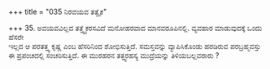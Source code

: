 +++
title = "035 ನಿರವಯವ ತತ್ವೈಕ"

+++
35. ಅವಯವವಿಲ್ಲದ ತತ್ತ್ವೈಕರಸವಿದೆ ಮನೋಹರವಾದ ಮಾನವರೂಪಿನಲ್ಲಿ. ವ್ಯವಹಾರ ಮಾಡುವುದಕ್ಕೆ ಒಂದು ಹೆಸರೇ   
ಇಲ್ಲದ ಆ ಪರತತ್ತ್ವ ಕೃಷ್ಣ ಎಂಬ ಹೆಸರಿನಿಂದ ಶೋಭಿಸುತ್ತಿದೆ. ಸಮಸ್ತವನ್ನು ವ್ಯಾಪಿಸಿಕೊಂಡು ಹರಡಿರುವ ಪರಬ್ರಹ್ಮವಸ್ತು ಈ ಪ್ರಪಂಚದಲ್ಲಿ ಸಂಚರಿಸುತ್ತಿದೆ. ಈ ಮುರಹರನ ತತ್ತ್ವರಹಸ್ಯ ಮುದ್ರೆಯನ್ನು ತಿಳಿಯಬಲ್ಲವರಾರು ?